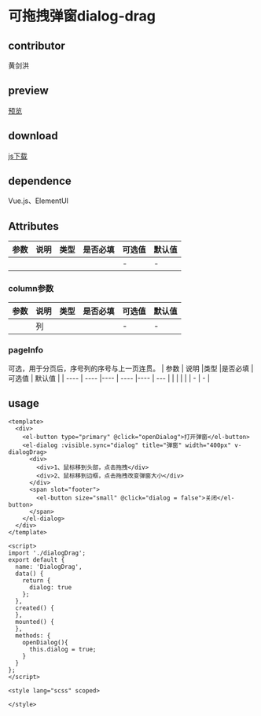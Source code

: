 # 可拖拽弹窗dialog-drag
## contributor
黄剑洪
## preview
[预览](./index.html#/demo/dialogDrag)
## download
[js下载](./components/other/dragZoom.zip)
## dependence
Vue.js、ElementUI

## Attributes
| 参数 |	说明 |类型 |是否必填	| 可选值 | 默认值 |
| ---- | ---- |---- | ----   |----  |  --- |
|  |  |  |  | -  |  - |
### column参数
| 参数 |	说明 |类型 |是否必填	| 可选值 | 默认值 |
| ---- | ---- |---- | ----   |----  |  --- |
|  | 列 |  |  | -  |  - |
### pageInfo
可选，用于分页后，序号列的序号与上一页连贯。
| 参数 |	说明 |类型 |是否必填	| 可选值 | 默认值 |
| ---- | ---- |---- | ----   |----  |  --- |
|  |  |  |  | -  |  - |
## usage
```
<template>
  <div>
    <el-button type="primary" @click="openDialog">打开弹窗</el-button>
    <el-dialog :visible.sync="dialog" title="弹窗" width="400px" v-dialogDrag>
      <div>
        <div>1、鼠标移到头部，点击拖拽</div>
        <div>2、鼠标移到边框，点击拖拽改变弹窗大小</div>
      </div>
      <span slot="footer">
        <el-button size="small" @click="dialog = false">关闭</el-button>
      </span>
    </el-dialog>
  </div>
</template>

<script>
import './dialogDrag';
export default {
  name: 'DialogDrag',
  data() {
    return {
      dialog: true
    };
  },
  created() {
  },
  mounted() {
  },
  methods: {
    openDialog(){
      this.dialog = true;
    }
  }
};
</script>

<style lang="scss" scoped>

</style>
```
